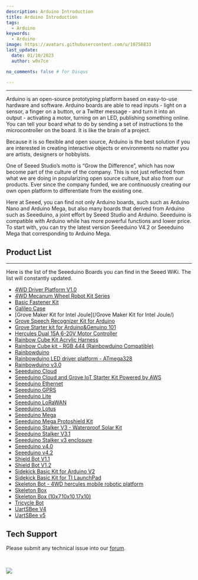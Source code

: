 ```yaml
---
description: Arduino Introduction
title: Arduino Introduction
tags:
  - Arduino
keywords:
  - Arduino
image: https://avatars.githubusercontent.com/u/10758833
last_update:
  date: 01/10/2023
  author: w0x7ce

no_comments: false # for Disqus

---
```


<!-- ---
name: Arduino Introduction
nointro:
--- -->

---
Arduino is an open-source prototyping platform based on easy-to-use hardware and software. Arduino boards are able to read inputs - light on a sensor, a finger on a button, or a Twitter message - and turn it into an output - activating a motor, turning on an LED, publishing something online. You can tell your board what to do by sending a set of instructions to the microcontroller on the board. It is like the brain of a project.

Because it is so flexible and open source, Arduino is the best solution if you are interested in creating interactive objects or environments no matter you are artists, designers or hobbyists.

One of Seeed Studio’s motto is “Grow the Difference”, which has now become part of the culture of the company. This is not just reflected from what we are doing in popularizing open source culture, but also from our products. Ever since the company funded, we are continuously creating our own open platform to differentiate from the existing one.

Here at  Seeed, you can find not only Arduino boards, such such as Arduino Nano and Arduino Mega, but also many boards that derived from Arduino such as Seeeduino, a joint effort by Seeed Studio and Arduino. Seeeduino is compatible with Arduino while has more powerful functions and lower price. To start with, you can try the latest version Seeeduino V4.2 or Seeeduino Mega that corresponding to Arduino Mega.

## Product List

---

Here is the list of the Seeeduino Boards you can find in the Seeed WiKi. The list will constantly updated.

- [4WD Driver Platform V1.0](https://wiki.seeedstudio.com/4WD_Driver_Platform_V1.0/)
- [4WD Mecanum Wheel Robot Kit Series](https://wiki.seeedstudio.com/4WD_Mecanum_Wheel_Robot_Kit_Series/)
- [Basic Fastener Kit](https://wiki.seeedstudio.com/Basic_Fastener_Kit/)
- [Galileo Case](https://wiki.seeedstudio.com/Galileo_Case/)
- [Grove Maker Kit for Intel Joule](/Grove Maker Kit for Intel Joule/)
- [Grove Speech Recognizer Kit for Arduino](https://wiki.seeedstudio.com/Grove_Speech_Recognizer_Kit_for_Arduino/)
- [Grove Starter kit for Arduino&amp;Genuino 101](https://wiki.seeedstudio.com/Grove_Starter_kit_for_Arduino_101/)
- [Hercules Dual 15A 6-20V Motor Controller](https://wiki.seeedstudio.com/Hercules_Dual_15A_6-20V_Motor_Controller/)
- [Rainbow Cube Kit Acrylic Harness](https://wiki.seeedstudio.com/Rainbow_Cube_Kit_Acrylic_Harness/)
- [Rainbow Cube kit - RGB 4*4*4 (Rainbowduino Compatible)](https://wiki.seeedstudio.com/Rainbow_Cube_kit_RGB_4_4_4_Rainbowduino_Compatible/)
- [Rainbowduino](https://wiki.seeedstudio.com/Rainbowduino/)
- [Rainbowduino LED driver platform - ATmega328](https://wiki.seeedstudio.com/Rainbowduino_LED_driver_platform-ATmega328/)
- [Rainbowduino v3.0](https://wiki.seeedstudio.com/Rainbowduino_v3.0/)
- [Seeeduino Cloud](https://wiki.seeedstudio.com/Seeeduino_Cloud/)
- [Seeeduino Cloud and Grove IoT Starter Kit Powered by AWS](https://wiki.seeedstudio.com/Seeeduino_Cloud_and_Grove_IoT_Starter_Kit_Powered_by_AWS/)
- [Seeeduino Ethernet](https://wiki.seeedstudio.com/Seeeduino_Ethernet/)
- [Seeeduino GPRS](https://wiki.seeedstudio.com/Seeeduino_GPRS/)
- [Seeeduino Lite](https://wiki.seeedstudio.com/Seeeduino_Lite/)
- [Seeeduino LoRaWAN](https://wiki.seeedstudio.com/Seeeduino_LoRAWAN/)
- [Seeeduino Lotus](https://wiki.seeedstudio.com/Seeeduino_Lotus/)
- [Seeeduino Mega](https://wiki.seeedstudio.com/Seeeduino_Mega/)
- [Seeeduino Mega Protoshield Kit](https://wiki.seeedstudio.com/Seeeduino_Mega_Protoshield_Kit/)
- [Seeeduino Stalker V3 - Waterproof Solar Kit](https://wiki.seeedstudio.com/Seeeduino_Stalker_V3-Waterproof_Solar_Kit/)
- [Seeeduino Stalker V3.1](https://wiki.seeedstudio.com/Seeeduino_Stalker_V3.1/)
- [Seeeduino Stalker v3 enclosure](https://wiki.seeedstudio.com/Seeeduino_Stalker_v3_enclosure/)
- [Seeeduino v4.0‏‎](https://wiki.seeedstudio.com/Seeeduino_v4.0/)
- [Seeeduino v4.2](https://wiki.seeedstudio.com/Seeeduino_v4.2/)
- [Shield Bot V1.1](https://wiki.seeedstudio.com/Shield_Bot_V1.1/)
- [Shield Bot V1.2](https://wiki.seeedstudio.com/Shield_Bot_V1.2/)
- [Sidekick Basic Kit for Arduino V2](https://wiki.seeedstudio.com/Sidekick_Basic_Kit_for_Arduino_V2/)
- [Sidekick Basic Kit for TI LaunchPad](https://wiki.seeedstudio.com/Sidekick_Basic_Kit_for_TI_LaunchPad/)
- [Skeleton Bot - 4WD hercules mobile robotic platform](https://wiki.seeedstudio.com/Skeleton_Bot-4WD_hercules_mobile_robotic_platform/)
- [Skeleton Box](https://wiki.seeedstudio.com/Skeleton_Box/)
- [Skeleton Box (10x7,10x10,17x10)](https://wiki.seeedstudio.com/Skeleton_Box_10x7_10x10_17x10/)
- [Tricycle Bot](https://wiki.seeedstudio.com/Tricycle_Bot/)
- [UartSBee V4](https://wiki.seeedstudio.com/UartSBee_V4/)
- [UartSBee v5](https://wiki.seeedstudio.com/UartSBee_v5/)

## Tech Support
Please submit any technical issue into our [forum](https://forum.seeedstudio.com/). 
<div>
  <br /><p style={{textAlign: 'center'}}><a href="https://www.seeedstudio.com/act-4.html?utm_source=wiki&utm_medium=wikibanner&utm_campaign=newproducts" target="_blank"><img src="https://files.seeedstudio.com/wiki/Wiki_Banner/new_product.jpg" /></a></p>
</div>